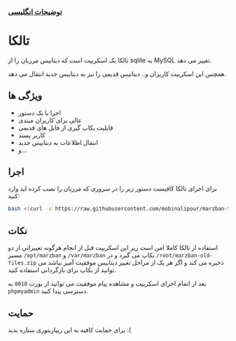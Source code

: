 ###  [توضیحات انگلیسی](https://github.com/mobinalipour/marzban-to-mysql)

# تالکا

تالکا یک اسکریپت است که دیتابیس مرزبان را از sqlite به MySQL تغییر می دهد.

همچنین این اسکریپت کاربران و.. دیتابیس قدیمی را نیز به دیتابیس جدید انتقال می دهد.

## ویژگی ها

- اجرا با یک دستور
- عالی برای کاربران مبتدی
- قابلیت بکاپ گیری از فایل های قدیمی
- کاربر پسند
- انتقال اطلاعات به دیتابیس جدید
- و...

## اجرا

برای اجرای تالکا کافیست دستور زیر را در سروری که مرزبان را نصب کرده اید وارد کنید:

```bash
bash <(curl -s https://raw.githubusercontent.com/mobinalipour/marzban-to-mysql/main/marzban-to-mysql.sh)
```
    
## نکات

استفاده از تالکا کاملا امن است زیر این اسکریپت قبل از انجام هرگونه تغییراتی از دو مسیر `/opt/marzban` و `/var/marzban` بکاپ می گیرد و در `/root/marzban-old-files.zip` ذخیره می کند و اگر هر یک از مراحل تغییر دیتابیس موفقیت آمیز نباشد می توانید از بکاپ برای بازگردانی استفاده کنید.

بعد از اتمام اجرای اسکریپت و مشاهده پیام موفقیت می توانید از پورت `8010` به `phpmyadmin` دسترسی پیدا کنید.


## حمایت

برای حمایت کافیه به این ریپازیتوری ستاره بدید :(
